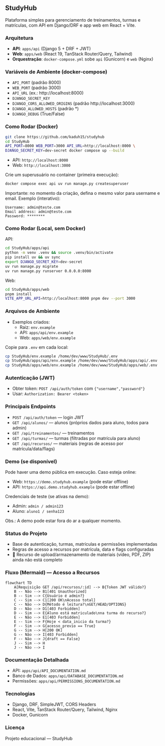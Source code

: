 ## StudyHub

Plataforma simples para gerenciamento de treinamentos, turmas e matrículas, com API em Django/DRF e app web em React + Vite.

### Arquitetura
- **API**: `apps/api` (Django 5 + DRF + JWT)
- **Web**: `apps/web` (React 19, TanStack Router/Query, Tailwind)
- **Orquestração**: `docker-compose.yml` sobe `api` (Gunicorn) e `web` (Nginx)

### Variáveis de Ambiente (docker-compose)
- `API_PORT` (padrão 8000)
- `WEB_PORT` (padrão 3000)
- `API_URL` (ex.: http://localhost:8000)
- `DJANGO_SECRET_KEY`
- `DJANGO_CORS_ALLOWED_ORIGINS` (padrão http://localhost:3000)
- `DJANGO_ALLOWED_HOSTS` (padrão *)
- `DJANGO_DEBUG` (True/False)

### Como Rodar (Docker)
```bash
git clone https://github.com/kaduh15/studyhub
cd StudyHub
API_PORT=8000 WEB_PORT=3000 API_URL=http://localhost:8000 \
DJANGO_SECRET_KEY=dev-secret docker compose up --build
```
- API: `http://localhost:8000`
- Web: `http://localhost:3000`

Crie um superusuário no container (primeira execução):
```bash
docker compose exec api uv run manage.py createsuperuser
```

Importante: no momento da criação, defina o mesmo valor para username e email.
Exemplo (interativo):
```text
Username: admin@teste.com
Email address: admin@teste.com
Password: ********
```

### Como Rodar (Local, sem Docker)
API:
```bash
cd StudyHub/apps/api
python -m venv .venv && source .venv/bin/activate
pip install uv && uv sync
export DJANGO_SECRET_KEY=dev-secret
uv run manage.py migrate
uv run manage.py runserver 0.0.0.0:8000
```
Web:
```bash
cd StudyHub/apps/web
pnpm install
VITE_APP_URL_API=http://localhost:8000 pnpm dev --port 3000
```

### Arquivos de Ambiente
- Exemplos criados:
  - Raiz: `env.example`
  - API: `apps/api/env.example`
  - Web: `apps/web/env.example`

Copie para `.env` em cada local:
```bash
cp StudyHub/env.example /home/dev/www/StudyHub/.env
cp StudyHub/apps/api/env.example /home/dev/www/StudyHub/apps/api/.env
cp StudyHub/apps/web/env.example /home/dev/www/StudyHub/apps/web/.env
```

### Autenticação (JWT)
- Obter token: `POST /api/auth/token` com `{"username","password"}`
- Usar: `Authorization: Bearer <token>`

### Principais Endpoints
- `POST /api/auth/token` — login JWT
- `GET /api/alunos/` — alunos (próprios dados para aluno, todos para admin)
- `GET /api/treinamentos/` — treinamentos
- `GET /api/turmas/` — turmas (filtradas por matrícula para aluno)
- `GET /api/recursos/` — materiais (regras de acesso por matrícula/data/flags)

### Demo (se disponível)
Pode haver uma demo pública em execução. Caso esteja online:
- Web: `https://demo.studyhub.example` (pode estar offline)
- API: `https://api.demo.studyhub.example` (pode estar offline)

Credenciais de teste (se ativas na demo):
- Admin: `admin / admin123`
- Aluno: `aluno1 / senha123`

Obs.: A demo pode estar fora do ar a qualquer momento.

### Status do Projeto
- Base de autenticação, turmas, matrículas e permissões implementadas
- Regras de acesso a recursos por matrícula, data e flags configuradas
- 🚧 Recurso de upload/armazenamento de materiais (vídeo, PDF, ZIP) ainda não está completo

### Fluxo (Mermaid) — Acesso a Recursos
```mermaid
flowchart TD
    A[Requisição GET /api/recursos/:id] --> B{Token JWT válido?}
    B -- Não --> B1[401 Unauthorized]
    B -- Sim --> C{Usuário é admin?}
    C -- Sim --> C1[200 OK\nAcesso total]
    C -- Não --> D{Método é leitura?\nGET/HEAD/OPTIONS}
    D -- Não --> D1[403 Forbidden]
    D -- Sim --> E{Aluno está matriculado\nna turma do recurso?}
    E -- Não --> E1[403 Forbidden]
    E -- Sim --> F{Hoje < data_inicio da turma?}
    F -- Sim --> G{acesso_previo == True}
    G -- Sim --> H[200 OK]
    G -- Não --> I[403 Forbidden]
    F -- Não --> J{draft == False}
    J -- Sim --> H
    J -- Não --> I
```

### Documentação Detalhada
- API: `apps/api/API_DOCUMENTATION.md`
- Banco de Dados: `apps/api/DATABASE_DOCUMENTATION.md`
- Permissões: `apps/api/PERMISSIONS_DOCUMENTATION.md`

### Tecnologias
- Django, DRF, SimpleJWT, CORS Headers
- React, Vite, TanStack Router/Query, Tailwind, Nginx
- Docker, Gunicorn

### Licença
Projeto educacional — StudyHub


